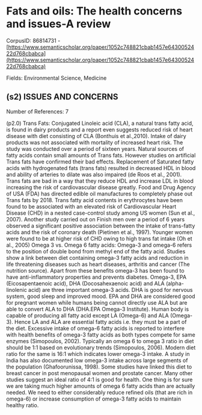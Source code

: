 # Fats and oils: The health concerns and issues-A review

CorpusID: 86814731 - [https://www.semanticscholar.org/paper/1052c748821cbab1457e6430052422d768cbabca](https://www.semanticscholar.org/paper/1052c748821cbab1457e6430052422d768cbabca)

Fields: Environmental Science, Medicine

## (s2) ISSUES AND CONCERNS
Number of References: 7

(p2.0) Trans Fats: Conjugated Linoleic acid (CLA), a natural trans fatty acid, is found in dairy products and a report even suggests reduced risk of heart disease with diet consisting of CLA (Bonthuis et al.,2010). Intake of dairy products was not associated with mortality of increased heart risk. The study was conducted over a period of sixteen years. Natural sources of fatty acids contain small amounts of Trans fats. However studies on artificial Trans fats have confirmed their bad effects. Replacement of Saturated fatty acids with hydrogenated fats (trans fats) resulted in decreased HDL in blood and ability of arteries to dilate was also impaired (de Roos et al., 2001). Trans fats are bad in a way that they reduce HDL and increase LDL in blood increasing the risk of cardiovascular disease greatly. Food and Drug Agency of USA (FDA) has directed edible oil manufactures to completely phase out Trans fats by 2018. Trans fatty acid contents in erythrocytes have been found to be associated with an elevated risk of Cardiovascular Heart Disease (CHD) in a nested case-control study among US women (Sun et al., 2007). Another study carried out on Finish men over a period of 6 years observed a significant positive association between the intake of trans-fatty acids and the risk of coronary death (Pietinen et al., 1997). Younger women were found to be at higher risk of CHD owing to high trans fat intake (Oh et al., 2005) Omega 3 vs. Omega 6 fatty acids: Omega-3 and omega-6 refers to the position of double bond from methyl end of the fatty acid. Studies show a link between diet containing omega-3 fatty acids and reduction in life threatening diseases such as heart diseases, arthritis and cancer (The nutrition source). Apart from these benefits omega-3 has been found to have anti-inflammatory properties and prevents diabetes. Omega-3, EPA (Eicosapentaenoic acid), DHA (Docosahexaenoic acid) and ALA (alpha-linolenic acid) are three important omega-3 acids. DHA is good for nervous system, good sleep and improved mood. EPA and DHA are considered good for pregnant women while humans being cannot directly use ALA but are able to convert ALA to DHA (DHA.EPA Omega-3 Institute). Human body is capable of producing all fatty acid except LA (Omega-6) and ALA (Omega-3). Hence LA and ALA are essential fatty acids i.e. they must be a part of the diet. Excessive intake of omega-6 fatty acids is reported to interfere with health benefits of omega-3 fatty acids as both types compete for same enzymes (Simopoulos, 2002). Typically an omega 6 to omega 3 ratio in diet should be 1:1 based on evolutionary trends (Simopoulos, 2006). Modern diet ratio for the same is 16:1 which indicates lower omega-3 intake. A study in India has also documented low omega-3 intake across large segments of the population (Ghafoorunissa, 1998). Some studies have linked this diet to breast cancer in post menopausal women and prostate cancer. Many other studies suggest an ideal ratio of 4:1 is good for health. One thing is for sure we are taking much higher amounts of omega 6 fatty acids than are actually needed. We need to either considerably reduce refined oils (that are rich in omega-6) or increase consumption of omega-3 fatty acids to maintain healthy ratio.
